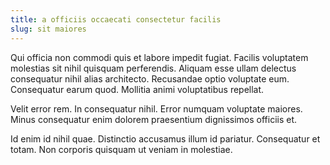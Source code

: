 ```yaml
---
title: a officiis occaecati consectetur facilis
slug: sit maiores
---
```


Qui officia non commodi quis et labore impedit fugiat. Facilis voluptatem molestias sit nihil quisquam perferendis. Aliquam esse ullam delectus consequatur nihil alias architecto. Recusandae optio voluptate eum. Consequatur earum quod. Mollitia animi voluptatibus repellat.

Velit error rem. In consequatur nihil. Error numquam voluptate maiores. Minus consequatur enim dolorem praesentium dignissimos officiis et.

Id enim id nihil quae. Distinctio accusamus illum id pariatur. Consequatur et totam. Non corporis quisquam ut veniam in molestiae.
